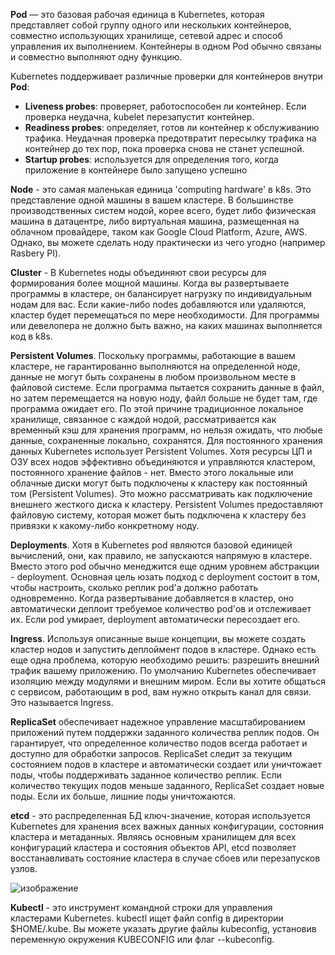 **Pod** — это базовая рабочая единица в Kubernetes, которая представляет собой группу одного или нескольких контейнеров, совместно использующих хранилище, сетевой адрес и способ управления их выполнением. Контейнеры в одном Pod обычно связаны и совместно выполняют одну функцию.

Kubernetes поддерживает различные проверки для контейнеров внутри **Pod**:
 - **Liveness probes**: проверяет, работоспособен ли контейнер. Если проверка неудачна, kubelet перезапустит контейнер.
 - **Readiness probes**: определяет, готов ли контейнер к обслуживанию трафика. Неудачная проверка предотвратит пересылку трафика на контейнер до тех пор, пока проверка снова не станет успешной.
 - **Startup probes**: используется для определения того, когда приложение в контейнере было запущено успешно
 
**Node** - это самая маленькая единица 'computing hardware' в k8s. Это представление одной машины в вашем кластере. В большинстве производственных систем нодой, корее всего, будет либо физическая машина в датацентре, либо виртуальная машина, размещенная на облачном провайдере, таком как Google Cloud Platform, Azure, AWS. Однако, вы можете сделать ноду практически из чего угодно (например Rasbery PI).

**Cluster** - В Kubernetes ноды объединяют свои ресурсы для формирования более мощной машины. Когда вы развертываете программы в кластере, он балансирует нагрузку по индивидуальным нодам для вас. Если какие-либо nodes добавляются или удаляются, кластер будет перемещаться по мере необходимости. Для программы или девелопера не должно быть важно, на каких машинах выполняется код в k8s. 

**Persistent Volumes**. Поскольку программы, работающие в вашем кластере, не гарантированно выполняются на определенной ноде, данные не могут быть сохранены в любом произвольном месте в файловой системе. Если программа пытается сохранить данные в файл, но затем перемещается на новую ноду, файл больше не будет там, где программа ожидает его. По этой причине традиционное локальное хранилище, связанное с каждой нодой, рассматривается как временный кэш для хранения программ, но нельзя ожидать, что любые данные, сохраненные локально, сохранятся. Для постоянного хранения данных Kubernetes использует Persistent Volumes. Хотя ресурсы ЦП и ОЗУ всех нодов эффективно объединяются и управляются кластером, постоянного хранение файлов - нет. Вместо этого локальные или облачные диски могут быть подключены к кластеру как постоянный том (Persistent Volumes). Это можно рассматривать как подключение внешнего жесткого диска к кластеру. Persistent Volumes предоставляют файловую систему, которая может быть подключена к кластеру без привязки к какому-либо конкретному ноду.

**Deployments**. Хотя в Kubernetes pod являются базовой единицей вычислений, они, как правило, не запускаются напрямую в кластере. Вместо этого pod обычно менеджится еще одним уровнем абстракции - deployment. Основная цель юзать подход с deployment состоит в том, чтобы настроить, сколько реплик pod'а должно работать одновременно. Когда развертывание добавляется в кластер, оно автоматически деплоит требуемое количество pod'ов и отслеживает их. Если pod умирает, deployment автоматически пересоздает его.

**Ingress**. Используя описанные выше концепции, вы можете создать кластер нодов и запустить деплоймент подов в кластере. Однако есть еще одна проблема, которую необходимо решить: разрешить внешний трафик вашему приложению. По умолчанию Kubernetes обеспечивает изоляцию между модулями и внешним миром. Если вы хотите общаться с сервисом, работающим в pod, вам нужно открыть канал для связи. Это называется Ingress.

**ReplicaSet** обеспечивает надежное управление масштабированием приложений путем поддержки заданного количества реплик подов. Он гарантирует, что определенное количество подов всегда работает и доступно для обработки запросов. ReplicaSet следит за текущим состоянием подов в кластере и автоматически создает или уничтожает поды, чтобы поддерживать заданное количество реплик. Если количество текущих подов меньше заданного, ReplicaSet создает новые поды. Если их больше, лишние поды уничтожаются.

**etcd** - это распределенная БД ключ-значение, которая используется Kubernetes для хранения всех важных данных конфигурации, состояния кластера и метаданных. Являясь основным хранилищем для всех конфигураций кластера и состояния объектов API, etcd позволяет восстанавливать состояние кластера в случае сбоев или перезапусков узлов.

![изображение](https://github.com/terhia/interview/assets/7370741/d4526742-2e04-4e4c-993c-0111d1d82083)

**Kubectl** - это инструмент командной строки для управления кластерами Kubernetes. kubectl ищет файл config в директории $HOME/.kube. Вы можете указать другие файлы kubeconfig, установив переменную окружения KUBECONFIG или флаг --kubeconfig.
